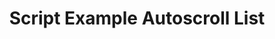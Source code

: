 ---
layout: article
title: Script Example Autoscroll List
description: 
  - Script example on how to filter a data source to get an autoscroll list with dataflows.
lang: en
weight: 500
isDraft: true
ref: Script-Example-Autoscroll-List
category:
image: Script-Example-Autoscroll-List-en.png
image_thumbnail: 
download: Script-Example-Autoscroll-List-en.pbmx
overview_description:
overview_benefits:
overview_data_sources:
---